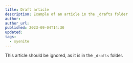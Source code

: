 ```yaml
---
title: Draft article
description: Example of an article in the _drafts folder
author:
author_url:
published: 2023-09-04T14:30
updated:
tags:
  - syenite
---
```


This article should be ignored, as it is in the `_drafts` folder.